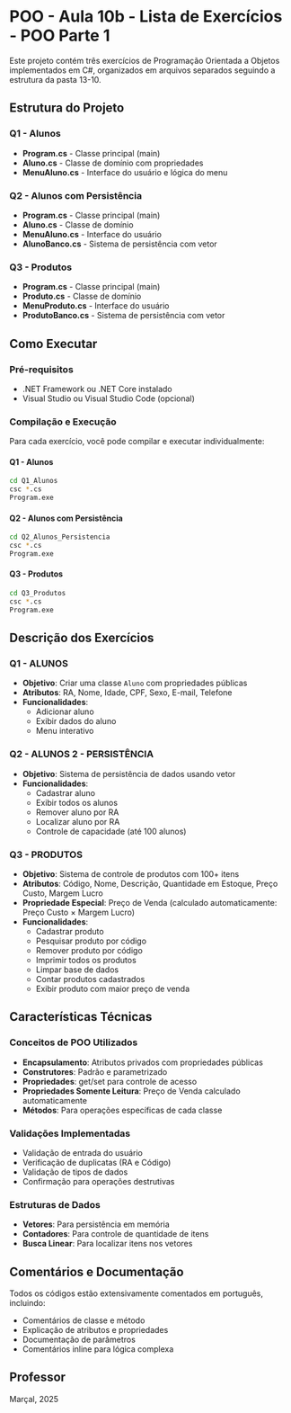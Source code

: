 # POO - Aula 10b - Lista de Exercícios - POO Parte 1

Este projeto contém três exercícios de Programação Orientada a Objetos implementados em C#, organizados em arquivos separados seguindo a estrutura da pasta 13-10.

## Estrutura do Projeto

### Q1 - Alunos
- **Program.cs** - Classe principal (main)
- **Aluno.cs** - Classe de domínio com propriedades
- **MenuAluno.cs** - Interface do usuário e lógica do menu

### Q2 - Alunos com Persistência
- **Program.cs** - Classe principal (main)
- **Aluno.cs** - Classe de domínio
- **MenuAluno.cs** - Interface do usuário
- **AlunoBanco.cs** - Sistema de persistência com vetor

### Q3 - Produtos
- **Program.cs** - Classe principal (main)
- **Produto.cs** - Classe de domínio
- **MenuProduto.cs** - Interface do usuário
- **ProdutoBanco.cs** - Sistema de persistência com vetor

## Como Executar

### Pré-requisitos
- .NET Framework ou .NET Core instalado
- Visual Studio ou Visual Studio Code (opcional)

### Compilação e Execução

Para cada exercício, você pode compilar e executar individualmente:

#### Q1 - Alunos
```bash
cd Q1_Alunos
csc *.cs
Program.exe
```

#### Q2 - Alunos com Persistência
```bash
cd Q2_Alunos_Persistencia
csc *.cs
Program.exe
```

#### Q3 - Produtos
```bash
cd Q3_Produtos
csc *.cs
Program.exe
```

## Descrição dos Exercícios

### Q1 - ALUNOS
- **Objetivo**: Criar uma classe `Aluno` com propriedades públicas
- **Atributos**: RA, Nome, Idade, CPF, Sexo, E-mail, Telefone
- **Funcionalidades**:
  - Adicionar aluno
  - Exibir dados do aluno
  - Menu interativo

### Q2 - ALUNOS 2 - PERSISTÊNCIA
- **Objetivo**: Sistema de persistência de dados usando vetor
- **Funcionalidades**:
  - Cadastrar aluno
  - Exibir todos os alunos
  - Remover aluno por RA
  - Localizar aluno por RA
  - Controle de capacidade (até 100 alunos)

### Q3 - PRODUTOS
- **Objetivo**: Sistema de controle de produtos com 100+ itens
- **Atributos**: Código, Nome, Descrição, Quantidade em Estoque, Preço Custo, Margem Lucro
- **Propriedade Especial**: Preço de Venda (calculado automaticamente: Preço Custo × Margem Lucro)
- **Funcionalidades**:
  - Cadastrar produto
  - Pesquisar produto por código
  - Remover produto por código
  - Imprimir todos os produtos
  - Limpar base de dados
  - Contar produtos cadastrados
  - Exibir produto com maior preço de venda

## Características Técnicas

### Conceitos de POO Utilizados
- **Encapsulamento**: Atributos privados com propriedades públicas
- **Construtores**: Padrão e parametrizado
- **Propriedades**: get/set para controle de acesso
- **Propriedades Somente Leitura**: Preço de Venda calculado automaticamente
- **Métodos**: Para operações específicas de cada classe

### Validações Implementadas
- Validação de entrada do usuário
- Verificação de duplicatas (RA e Código)
- Validação de tipos de dados
- Confirmação para operações destrutivas

### Estruturas de Dados
- **Vetores**: Para persistência em memória
- **Contadores**: Para controle de quantidade de itens
- **Busca Linear**: Para localizar itens nos vetores

## Comentários e Documentação

Todos os códigos estão extensivamente comentados em português, incluindo:
- Comentários de classe e método
- Explicação de atributos e propriedades
- Documentação de parâmetros
- Comentários inline para lógica complexa

## Professor
Marçal, 2025

